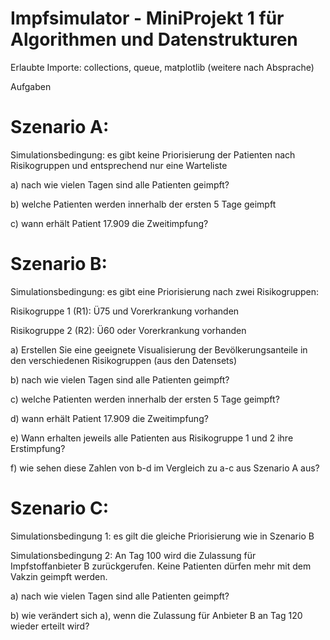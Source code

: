 # Impfsimulator -  MiniProjekt 1 für Algorithmen und Datenstrukturen

Erlaubte Importe: collections, queue, matplotlib (weitere nach Absprache)

Aufgaben

# Szenario A: 

Simulationsbedingung: es gibt keine Priorisierung der Patienten nach Risikogruppen und
entsprechend nur eine Warteliste

a) nach wie vielen Tagen sind alle Patienten geimpft?

b) welche Patienten werden innerhalb der ersten 5 Tage geimpft

c) wann erhält Patient 17.909 die Zweitimpfung?

# Szenario B:

Simulationsbedingung: es gibt eine Priorisierung nach zwei Risikogruppen:

Risikogruppe 1 (R1): Ü75 und Vorerkrankung vorhanden

Risikogruppe 2 (R2): Ü60 oder Vorerkrankung vorhanden

a) Erstellen Sie eine geeignete Visualisierung der Bevölkerungsanteile in den
verschiedenen Risikogruppen (aus den Datensets)

b) nach wie vielen Tagen sind alle Patienten geimpft?

c) welche Patienten werden innerhalb der ersten 5 Tage geimpft?

d) wann erhält Patient 17.909 die Zweitimpfung?

e) Wann erhalten jeweils alle Patienten aus Risikogruppe 1 und 2 ihre Erstimpfung?

f) wie sehen diese Zahlen von b-d im Vergleich zu a-c aus Szenario A aus?


# Szenario C:

Simulationsbedingung 1: es gilt die gleiche Priorisierung wie in Szenario B

Simulationsbedingung 2: An Tag 100 wird die Zulassung für Impfstoffanbieter B
zurückgerufen. Keine Patienten dürfen mehr mit dem Vakzin geimpft werden.

a) nach wie vielen Tagen sind alle Patienten geimpft?

b) wie verändert sich a), wenn die Zulassung für Anbieter B an Tag 120 wieder erteilt wird?
